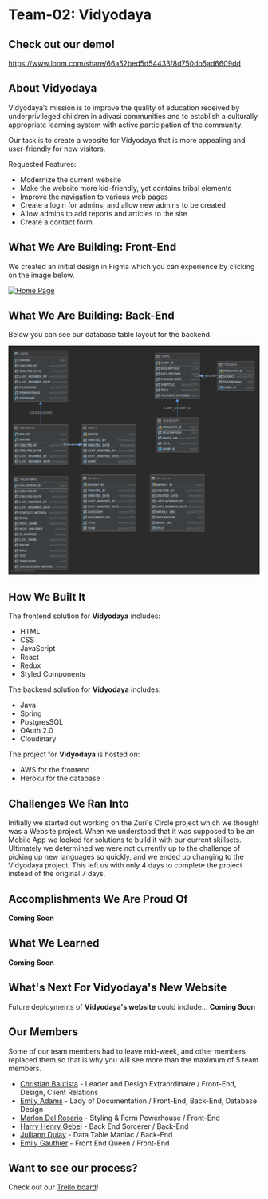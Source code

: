 # Team-02: Vidyodaya

## Check out our demo!

https://www.loom.com/share/66a52bed5d54433f8d750db5ad6609dd 

## About Vidyodaya

Vidyodaya’s mission is to improve the quality of education received by underprivileged children in adivasi communities and to establish a culturally appropriate learning system with active participation of the community.

Our task is to create a website for Vidyodaya that is more appealing and user-friendly for new visitors.

Requested Features:
- Modernize the current website
- Make the website more kid-friendly, yet contains tribal elements
- Improve the navigation to various web pages
- Create a login for admins, and allow new admins to be created
- Allow admins to add reports and articles to the site
- Create a contact form

## What We Are Building: Front-End

We created an initial design in Figma which you can experience by clicking on the image below. 

[![Home Page](https://challengepost-s3-challengepost.netdna-ssl.com/photos/production/software_photos/001/294/588/datas/gallery.jpg)](https://www.figma.com/file/8FMdNta6L6CoZy0Z44XeZz/Vidyodaya-Website-Redesign?node-id=1%3A64)

## What We Are Building: Back-End

Below you can see our database table layout for the backend.

![Database Tables](backend/DatabaseSchema.png)

## How We Built It
The frontend solution for **Vidyodaya** includes:

* HTML
* CSS
* JavaScript
* React
* Redux
* Styled Components

The backend solution for **Vidyodaya** includes:

* Java
* Spring
* PostgresSQL
* OAuth 2.0
* Cloudinary

The project for **Vidyodaya** is hosted on: 

* AWS for the frontend
* Heroku for the database

## Challenges We Ran Into
Initially we started out working on the Zuri's Circle project which we thought was a Website project. When we understood that it was supposed to be an Mobile App we looked for solutions to build it with our current skillsets. Ultimately we determined we were not currently up to the challenge of picking up new languages so quickly, and we ended up changing to the Vidyodaya project. This left us with only 4 days to complete the project instead of the original 7 days. 

## Accomplishments We Are Proud Of
**Coming Soon**

## What We Learned
**Coming Soon**

## What's Next For Vidyodaya's New Website
Future deployments of **Vidyodaya's website** could include... **Coming Soon**

## Our Members
Some of our team members had to leave mid-week, and other members replaced them so that is why you will see more than the maximum of 5 team members.

* [Christian Bautista](https://www.linkedin.com/in/christianbautista/) - Leader and Design Extraordinaire / Front-End, Design, Client Relations
* [Emily Adams](https://www.linkedin.com/in/emilyadamsprofile/) - Lady of Documentation / Front-End, Back-End, Database Design
* [Marlon Del Rosario](https://www.linkedin.com/in/mpaolodr/) - Styling & Form Powerhouse / Front-End
* [Harry Henry Gebel](https://www.linkedin.com/in/harryhenrygebel/) - Back End Sorcerer / Back-End
* [Julliann Dulay](https://www.linkedin.com/in/jullianndulay/) - Data Table Maniac / Back-End
* [Emily Gauthier](https://www.linkedin.com/in/emily-gauthier-7013/) - Front End Queen / Front-End

## Want to see our process?

Check out our [Trello board](https://trello.com/b/gmLvkA6h/ohack-2020)!
